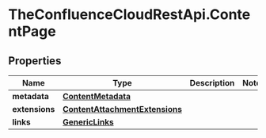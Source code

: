 # TheConfluenceCloudRestApi.ContentPage

## Properties
Name | Type | Description | Notes
------------ | ------------- | ------------- | -------------
**metadata** | [**ContentMetadata**](ContentMetadata.md) |  | 
**extensions** | [**ContentAttachmentExtensions**](ContentAttachmentExtensions.md) |  | 
**links** | [**GenericLinks**](GenericLinks.md) |  | 
